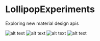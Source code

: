 LollipopExperiments
===================

Exploring new material design apis

![alt text](https://github.com/smanikandan14/LollipopExperiments/blob/master/art/art1.png "")
![alt text](https://github.com/smanikandan14/LollipopExperiments/blob/master/art/art2.png "")
![alt text](https://github.com/smanikandan14/LollipopExperiments/blob/master/art/art3.png "")
![alt text](https://github.com/smanikandan14/LollipopExperiments/blob/master/art/art4.png "")

